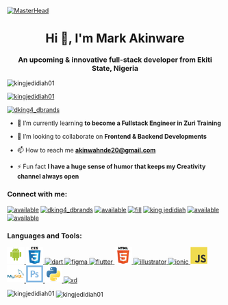 [![MasterHead](https://img.freepik.com/premium-vector/web-development-coding-programming-futuristic-banner-computer-code-computer_3482-6985.jpg?w=740)](https://kingjedidiah1.carrd.co)

<h1 align="center">Hi 👋, I'm Mark Akinware</h1>
<h3 align="center">An upcoming & innovative full-stack developer from Ekiti State, Nigeria</h3>

<p align="left">
    <img src="https://komarev.com/ghpvc/?username=kingjedidiah01&label=Profile%20views&color=0e75b6&style=flat" alt="kingjedidiah01" />
</p>

<p align="left">
    <a href="https://github.com/ryo-ma/github-profile-trophy"><img src="https://github-profile-trophy.vercel.app/?username=kingjedidiah01" alt="kingjedidiah01" /></a>
</p>

<p align="left">
    <a href="https://twitter.com/dking4_dbrands" target="blank"><img src="https://img.shields.io/twitter/follow/dking4_dbrands?logo=twitter&style=for-the-badge" alt="dking4_dbrands" /></a>
</p>

- 🌱 I’m currently learning **to become a Fullstack Engineer in Zuri Training**

- 👯 I’m looking to collaborate on **Frontend & Backend Developments**

- 📫 How to reach me **akinwahnde20@gmail.com**

- ⚡ Fun fact **I have a huge sense of humor that keeps my Creativity channel always open**

<h3 align="left">Connect with me:</h3>
<p align="left">
    <a href="https://codepen.io/kingjedidiah01" target="blank"><img align="center" src="https://raw.githubusercontent.com/rahuldkjain/github-profile-readme-generator/master/src/images/icons/Social/codepen.svg" alt="available" height="30" width="40" /></a>
    <a href="https://twitter.com/dking4_dbrands" target="blank"><img align="center" src="https://raw.githubusercontent.com/rahuldkjain/github-profile-readme-generator/master/src/images/icons/Social/twitter.svg" alt="dking4_dbrands" height="30" width="40" /></a>
    <a href="https://m.facebook.com/akinwandem?eav=AfYCefDjggbY3dALweJub90Qh2ekT_y8Y1MHylxhEHvr97gUMFrBK48go7O0IViVY7U&paipv=0" target="blank"><img align="center" src="https://raw.githubusercontent.com/rahuldkjain/github-profile-readme-generator/master/src/images/icons/Social/facebook.svg" alt="available" height="30" width="40" /></a>
    <a href="https://www.instagram.com/king_jedidiah1/" target="blank"><img align="center" src="https://raw.githubusercontent.com/rahuldkjain/github-profile-readme-generator/master/src/images/icons/Social/instagram.svg" alt="fill" height="30" width="40" /></a>
      <a href="https://linkedin.com/in/king jedidiah" target="blank"><img align="center" src="https://raw.githubusercontent.com/rahuldkjain/github-profile-readme-generator/master/src/images/icons/Social/linked-in-alt.svg" alt="king jedidiah" height="30" width="40" /></a>
    <a href="https://www.behance.net/available" target="blank"><img align="center" src="https://raw.githubusercontent.com/rahuldkjain/github-profile-readme-generator/master/src/images/icons/Social/behance.svg" alt="available" height="30" width="40" /></a>
    <a href="https://youtube.com/channel/UCYN0ZeAml6uLwp1Ojc1RzCA" target="blank"><img align="center" src="https://raw.githubusercontent.com/rahuldkjain/github-profile-readme-generator/master/src/images/icons/Social/youtube.svg" alt="available" height="30" width="40" /></a>
</p>

<h3 align="left">Languages and Tools:</h3>
<p align="left">
    <a href="https://developer.android.com" target="_blank" rel="noreferrer"> <img src="https://raw.githubusercontent.com/devicons/devicon/master/icons/android/android-original-wordmark.svg" alt="android" width="40" height="40" /> </a> <a href="https://www.w3schools.com/css/" target="_blank" rel="noreferrer"> <img src="https://raw.githubusercontent.com/devicons/devicon/master/icons/css3/css3-original-wordmark.svg" alt="css3" width="40" height="40" /> </a> <a href="https://dart.dev" target="_blank" rel="noreferrer"> <img src="https://www.vectorlogo.zone/logos/dartlang/dartlang-icon.svg" alt="dart" width="40" height="40" /> </a> <a href="https://www.figma.com/" target="_blank" rel="noreferrer"> <img src="https://www.vectorlogo.zone/logos/figma/figma-icon.svg" alt="figma" width="40" height="40" /> </a> <a href="https://flutter.dev" target="_blank" rel="noreferrer"> <img src="https://www.vectorlogo.zone/logos/flutterio/flutterio-icon.svg" alt="flutter" width="40" height="40" /> </a> <a href="https://www.w3.org/html/" target="_blank" rel="noreferrer"> <img src="https://raw.githubusercontent.com/devicons/devicon/master/icons/html5/html5-original-wordmark.svg" alt="html5" width="40" height="40" /> </a> <a href="https://www.adobe.com/in/products/illustrator.html" target="_blank" rel="noreferrer"> <img src="https://www.vectorlogo.zone/logos/adobe_illustrator/adobe_illustrator-icon.svg" alt="illustrator" width="40" height="40" /> </a> <a href="https://ionicframework.com" target="_blank" rel="noreferrer"> <img src="https://upload.wikimedia.org/wikipedia/commons/d/d1/Ionic_Logo.svg" alt="ionic" width="40" height="40" /> </a> <a href="https://developer.mozilla.org/en-US/docs/Web/JavaScript" target="_blank" rel="noreferrer"> <img src="https://raw.githubusercontent.com/devicons/devicon/master/icons/javascript/javascript-original.svg" alt="javascript" width="40" height="40" /> </a> <a href="https://www.mysql.com/" target="_blank" rel="noreferrer"> <img src="https://raw.githubusercontent.com/devicons/devicon/master/icons/mysql/mysql-original-wordmark.svg" alt="mysql" width="40" height="40" /> </a> <a href="https://www.photoshop.com/en" target="_blank" rel="noreferrer"> <img src="https://raw.githubusercontent.com/devicons/devicon/master/icons/photoshop/photoshop-line.svg" alt="photoshop" width="40" height="40" /> </a> <a href="https://www.python.org" target="_blank" rel="noreferrer"> <img src="https://raw.githubusercontent.com/devicons/devicon/master/icons/python/python-original.svg" alt="python" width="40" height="40" /> </a> <a href="https://www.adobe.com/products/xd.html" target="_blank" rel="noreferrer"> <img src="https://cdn.worldvectorlogo.com/logos/adobe-xd.svg" alt="xd" width="40" height="40" /> </a>
</p>

<p>
    <img align="left" src="https://github-readme-stats.vercel.app/api/top-langs?username=kingjedidiah01&show_icons=true&locale=en&layout=compact" alt="kingjedidiah01" />
</p>

<p>
    &nbsp;<img align="center" src="https://github-readme-stats.vercel.app/api?username=kingjedidiah01&show_icons=true&locale=en" alt="kingjedidiah01" />
</p>